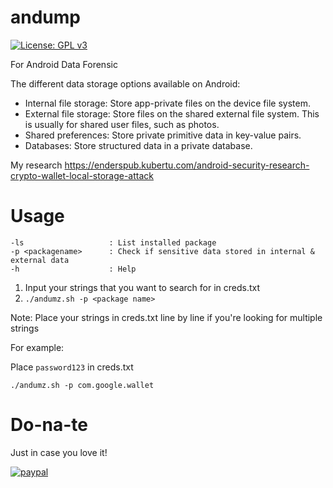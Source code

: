 # andump

[![License: GPL v3](https://img.shields.io/badge/License-GPLv3-blue.svg)](https://www.gnu.org/licenses/gpl-3.0)

For Android Data Forensic

The different data storage options available on Android:

- Internal file storage: Store app-private files on the device file system.
- External file storage: Store files on the shared external file system. This is usually for shared user files, such as photos.
- Shared preferences: Store private primitive data in key-value pairs.
- Databases: Store structured data in a private database.


My research https://enderspub.kubertu.com/android-security-research-crypto-wallet-local-storage-attack




# Usage

```
-ls                   : List installed package
-p <packagename>      : Check if sensitive data stored in internal & external data
-h                    : Help
```

1. Input your strings that you want to search for in creds.txt
2. `./andumz.sh -p <package name>`

Note: Place your strings in creds.txt line by line if you're looking for multiple strings

For example:

Place `password123` in creds.txt 

`./andumz.sh -p com.google.wallet`


# Do-na-te
Just in case you love it!

[![paypal](https://www.paypalobjects.com/en_US/i/btn/btn_donateCC_LG.gif)](https://www.paypal.com/cgi-bin/webscr?cmd=_donations&business=CFLQ8SMJTDQGJ&currency_code=EUR&source=url)

